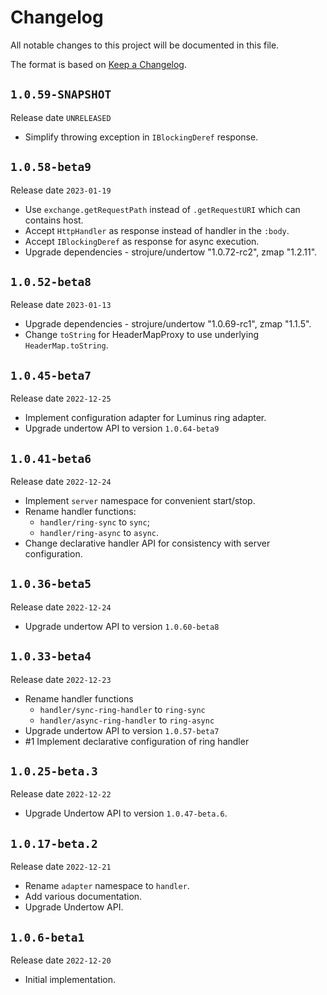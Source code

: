 # Changelog

All notable changes to this project will be documented in this file.

The format is based on [Keep a Changelog](https://keepachangelog.com/en/1.0.0/).

## `1.0.59-SNAPSHOT`

Release date `UNRELEASED`

- Simplify throwing exception in `IBlockingDeref` response.

## `1.0.58-beta9`

Release date `2023-01-19`

- Use `exchange.getRequestPath` instead of `.getRequestURI` which can contains
  host.
- Accept `HttpHandler` as response instead of handler in the `:body`.
- Accept `IBlockingDeref` as response for async execution.
- Upgrade dependencies - strojure/undertow "1.0.72-rc2", zmap "1.2.11".

## `1.0.52-beta8`

Release date `2023-01-13`

- Upgrade dependencies - strojure/undertow "1.0.69-rc1", zmap "1.1.5".
- Change `toString` for HeaderMapProxy to use underlying `HeaderMap.toString`.

## `1.0.45-beta7`

Release date `2022-12-25`

- Implement configuration adapter for Luminus ring adapter.
- Upgrade undertow API to version `1.0.64-beta9`

## `1.0.41-beta6`

Release date `2022-12-24`

- Implement `server` namespace for convenient start/stop.
- Rename handler functions:
  - `handler/ring-sync` to `sync`;
  - `handler/ring-async` to `async`.
- Change declarative handler API for consistency with server configuration.

## `1.0.36-beta5`

Release date `2022-12-24`

- Upgrade undertow API to version `1.0.60-beta8`

## `1.0.33-beta4`

Release date `2022-12-23`

- Rename handler functions
    - `handler/sync-ring-handler` to `ring-sync`
    - `handler/async-ring-handler` to `ring-async`
- Upgrade undertow API to version `1.0.57-beta7`
- #1 Implement declarative configuration of ring handler

## `1.0.25-beta.3`

Release date `2022-12-22`

- Upgrade Undertow API to version `1.0.47-beta.6`.

## `1.0.17-beta.2`

Release date `2022-12-21`

- Rename `adapter` namespace to `handler`.
- Add various documentation.
- Upgrade Undertow API.

## `1.0.6-beta1`

Release date `2022-12-20`

- Initial implementation.
